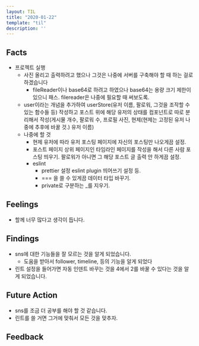 ```yaml
---
layout: TIL
title: "2020-01-22"
template: "til"
description: ''
---
```


## Facts

- 프로젝트 실행
  - 사진 올리고 출력하려고 했으나 그것은 나중에 서버를 구축해야 할 때 하는 걸로 하겠습니다
    - fileReader이나 base64로 하려고 하였으나 base64는 용량 크기 제한이 있으니 패스. filereader은 나중에 필요할 때 써보도록.
  - user이라는 개념을 추가하여 userStore(유저 이름, 팔로워, 그것을 조작할 수 있는 함수들 등) 작성하고 포스트 위에 해당 유저의 상태를 컴포넌트로 따로 분리해서 작성(게시물 개수, 팔로워 수, 프로필 사진, 현제(현제는 고정된 유저 나중에 추후에 바꿀 것.) 유저 이름)
  - 나중에 할 것
    - 현제 유저에 따라 유저 포스팅 페이지에 자신의 포스팅만 나오게끔 설정.
    - 포스트 페이지 상위 페이지인 타임라인 페이지를 작성을 해서 다른 사람 포스팅 띄우기. 팔로워가 아니면 그 해당 포스트 글 출력 안 하게끔 설정.
    - eslint
      - prettier 설정 eslint plugin 띄어쓰기 설정 등.
      - === 을 쓸 수 있게끔 데이터 타입 바꾸기.
      - private로 구분하는 _를 지우기.

## Feelings

- 할께 너무 많다고 생각이 듭니다.

## Findings

- sns에 대한 기능들을 잘 모르는 것을 알게 되었습니다.
  - 도움을 받아서 follower, timeline, 등의 기능을 알게 되었다
- 린트 설정을 들어가면 자동 인덴트 바꾸는 것을 4에서 2를 바꿀 수 있다는 것을 알게 되었습니다.

## Future Action

- sns를 조금 더 공부를 해야 할 것 같습니다.
- 린트를 쓸 거면 그거에 맞춰서 모든 것을 맞추자.

## Feedback
